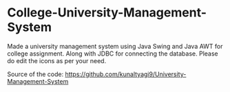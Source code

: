 # College-University-Management-System
Made a university management system using Java Swing and Java AWT for college assignment. Along with JDBC for connecting the database.
Please do edit the icons as per your need. 

Source of the code: https://github.com/kunaltyagi9/University-Management-System
